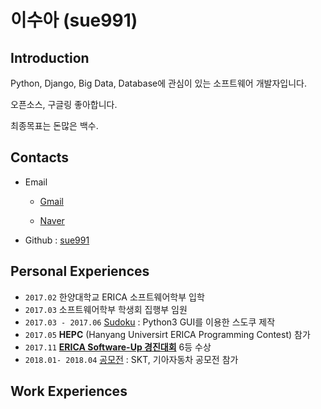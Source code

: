 # **이수아** (sue991)

## Introduction

Python, Django, Big Data, Database에 관심이 있는 소프트웨어 개발자입니다.

오픈소스, 구글링 좋아합니다. 

최종목표는 돈많은 백수.

## Contacts

- Email

  + [Gmail](mailto:azing997@gmail.com)

  + [Naver](mailto:sue991@naver.com)
- Github : [sue991](https://github.com/sue991)

## Personal Experiences

- `2017.02` 한양대학교 ERICA 소프트웨어학부 입학
- `2017.03` 소프트웨어학부 학생회 집행부 임원
- `2017.03 - 2017.06` [Sudoku](https://github.com/sue991/Sudoku) : Python3 GUI를 이용한 스도쿠 제작
- `2017.05` **HEPC** (Hanyang Universirt ERICA Programming Contest) 참가
- `2017.11` [**ERICA Software-Up 경진대회**](https://github.com/sue991/portfolio/tree/master/SW_UP_%EA%B2%BD%EC%A7%84%EB%8C%80%ED%9A%8C) 6등 수상
- `2018.01- 2018.04` [공모전]() : SKT, 기아자동차 공모전 참가



## Work Experiences

